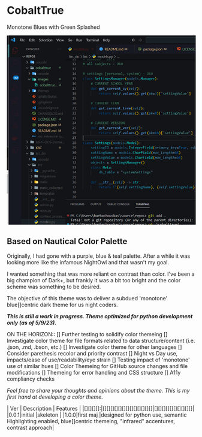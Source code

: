 # CobaltTrue
Monotone Blues with Green Splashed

![Screenshot of CobaltTrue on VSCode.](images/ct-ss.png)


## Based on Nautical Color Palette
Originally, I had gone with a purple, blue & teal palette.
After a while it was looking more like the infamous NightOwl and that wasn't my goal.

I wanted something that was more reliant on contrast than color.
I've been a big champion of Dark+, but frankly it was a bit too bright and the color scheme was something to be desired.

The objective of this theme was to deliver a subdued 'monotone' blue[]centric dark theme for us night coders.

***This is still a work in progress. Theme optimized for python development only (as of 5/9/23).***

ON THE HORIZON::
[] Further testing to solidify color themeing
[] Investigate color theme for file formats related to data structure/content (i.e. .json, .md, .bson, etc.)
[] Investigate color theme for other languages
[] Consider parethesis recolor and priority contrast
[] Night vs Day use, impacts/ease of use/readability/eye strain
[] Testing impact of 'monotone' use of similar hues
[] Color Themeing for GitHub source changes and file modifications
[] Themeing for error handling and CSS structure
[] A11y compliancy checks


*Feel free to share your thoughts and opinions about the theme. This is my first hand at developing a color theme.*

| Ver | Description | Features |
|[][][][]:|[][][][][][][][][][][][][]|[][][][][][][][][][]|
|0.0.1|initial      |skeleton  |
|1.0.0|first maj    |designed for python use, semantic Highlighting enabled, blue[]centric themeing, "infrared" accentures, contrast approach|
